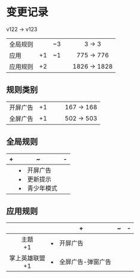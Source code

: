 # 变更记录

v122 -> v123

||||||
|-|:-:|:-:|:-:|:-:|
|全局规则||~3||3 -> 3|
|应用|+1|~1||775 -> 776|
|应用规则|+2|||1826 -> 1828|

## 规则类别

||||||
|-|:-:|:-:|:-:|:-:|
|开屏广告|+1|||167 -> 168|
|全屏广告|+1|||502 -> 503|

## 全局规则

|+|~|-|
|-|-|-|
||<li>开屏广告<li>更新提示<li>青少年模式||

## 应用规则

||+|~|-|
|:-:|-|-|-|
|主题<br>+1|<li>开屏广告|||
|掌上英雄联盟<br>+1|<li>全屏广告-弹窗广告|||

